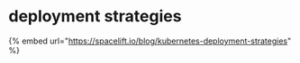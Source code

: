 # deployment strategies

{% embed url="https://spacelift.io/blog/kubernetes-deployment-strategies" %}

<figure><img src="../../.gitbook/assets/image (239).png" alt=""><figcaption></figcaption></figure>
